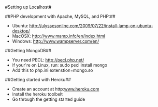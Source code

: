 #Setting up Localhost# 

##PHP development with Apache, MySQL, and PHP:##

* Ubuntu: http://ulyssesonline.com/2009/07/22/install-lamp-on-ubuntu-desktop/
* MacOSX: http://www.mamp.info/en/index.html
* Windows: http://www.wampserver.com/en/

##Getting MongoDB##
* You need PECL: http://pecl.php.net/
* If your're on Linux, run:
    sudo pecl install mongo
* Add this to php.ini 
    extenstion=mongo.so

##Getting started with Heroku##
* Create an account at http:www.heroku.com
* Install the heroku toolbelt
* Go through the getting started guide

